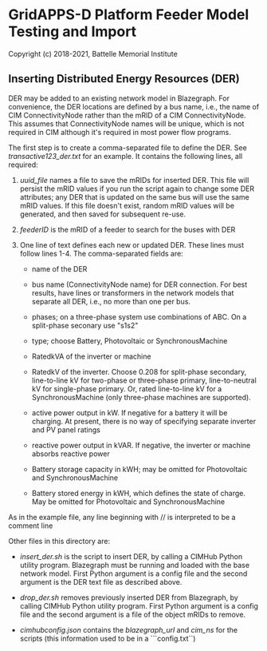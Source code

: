 # GridAPPS-D Platform Feeder Model Testing and Import

Copyright (c) 2018-2021, Battelle Memorial Institute

## Inserting Distributed Energy Resources (DER)

DER may be added to an existing network model in Blazegraph. For convenience, the DER locations are defined by
a bus name, i.e., the name of CIM ConnectivityNode rather than the mRID of a CIM
ConnectivityNode. This assumes that ConnectivityNode names will be unique, which is not
required in CIM although it's required in most power flow programs.

The first step is to create a comma-separated file to define the DER. See *transactive123_der.txt*
for an example. It contains the following lines, all required:

1. *uuid_file* names a file to save the mRIDs for inserted DER. This file will persist the mRID values if you run the script again to change some DER attributes; any DER that is updated on the same bus will use the same mRID values. If this file doesn't exist, random mRID values will be generated, and then saved for subsequent re-use.

2. *feederID* is the mRID of a feeder to search for the buses with DER

3. One line of text defines each new or updated DER. These lines must follow lines 1-4. The comma-separated fields are:
 
    - name of the DER

    - bus name (ConnectivityNode name) for DER connection. For best results, have lines or transformers in the network models that separate all DER, i.e., no more than one per bus.
 
    - phases; on a three-phase system use combinations of ABC. On a split-phase seconary use "s1s2"

    - type; choose Battery, Photovoltaic or SynchronousMachine

    - RatedkVA of the inverter or machine

    - RatedkV of the inverter. Choose 0.208 for split-phase secondary, line-to-line kV for two-phase or three-phase primary, line-to-neutral kV for single-phase primary. Or, rated line-to-line kV for a SynchronousMachine (only three-phase machines are supported).

    - active power output in kW. If negative for a battery it will be charging. At present, there is no way of specifying separate inverter and PV panel ratings

    - reactive power output in kVAR. If negative, the inverter or machine absorbs reactive power

    - Battery storage capacity in kWH; may be omitted for Photovoltaic and SynchronousMachine

    - Battery stored energy in kWH, which defines the state of charge. May be omitted for Photovoltaic and SynchronousMachine

As in the example file, any line beginning with // is interpreted to be a comment line

Other files in this directory are:

- *insert_der.sh* is the script to insert DER, by calling a CIMHub Python utility program. Blazegraph must be running and loaded with the base network model. First Python argument is a config file and the second argument is the DER text file as described above.

- *drop_der.sh* removes previously inserted DER from Blazegraph, by calling CIMHub Python utility program. First Python argument is a config file and the second argument is a file of the object mRIDs to remove.

- *cimhubconfig.json* contains the *blazegraph_url* and *cim_ns* for the scripts (this information used to be in a ```config.txt``)


